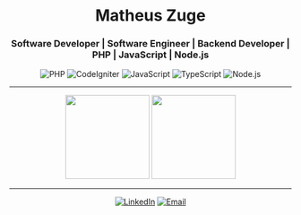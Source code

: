 
<div align="center">
  
# Matheus Zuge  
### Software Developer | Software Engineer | Backend Developer | PHP | JavaScript | Node.js

</div>

<div align="center">

![PHP](https://img.shields.io/badge/PHP-8.0+-777BB4?style=for-the-badge&logo=php&logoColor=white)
![CodeIgniter](https://img.shields.io/badge/CodeIgniter-4-EF4223?style=for-the-badge&logo=codeigniter&logoColor=white)
![JavaScript](https://img.shields.io/badge/JavaScript-ES6+-F7DF1E?style=for-the-badge&logo=javascript&logoColor=black)
![TypeScript](https://img.shields.io/badge/TypeScript-4+-3178C6?style=for-the-badge&logo=typescript&logoColor=white)
![Node.js](https://img.shields.io/badge/Node.js-18+-339933?style=for-the-badge&logo=nodedotjs&logoColor=white)


</div>

---

<div align="center">

<div align="center">
  <img src="https://github-readme-stats.vercel.app/api/top-langs/?username=matheuszuge&theme=dark&layout=compact" height="150"/>
  <img src="https://github-readme-stats.vercel.app/api?username=matheuszuge&theme=dark" height="150"/>
</div>

</div>

---

<div align="center">

[![LinkedIn](https://img.shields.io/badge/LinkedIn-Matheus%20Zuge-0A66C2?style=for-the-badge&logo=linkedin&logoColor=white)](https://www.linkedin.com/in/matheusrobertozuge-6b6ab1182/)
[![Email](https://img.shields.io/badge/Email-matheusrzuge@gmail.com-D14836?style=for-the-badge&logo=gmail&logoColor=white)](mailto:matheusrzuge@gmail.com)

</div>

